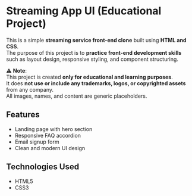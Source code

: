 # Streaming App UI (Educational Project)

This is a simple **streaming service front-end clone** built using **HTML and CSS**.  
The purpose of this project is to **practice front-end development skills** such as layout design, responsive styling, and component structuring.

⚠️ **Note**:  
This project is created **only for educational and learning purposes**.  
It does **not use or include any trademarks, logos, or copyrighted assets** from any company.  
All images, names, and content are generic placeholders.

## Features
- Landing page with hero section
- Responsive FAQ accordion
- Email signup form
- Clean and modern UI design

## Technologies Used
- HTML5
- CSS3


